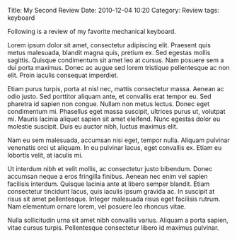 Title: My Second Review
Date: 2010-12-04 10:20
Category: Review
tags: keyboard

Following is a review of my favorite mechanical keyboard.

Lorem ipsum dolor sit amet, consectetur adipiscing elit. Praesent quis metus malesuada, blandit magna quis, pretium ex. Sed egestas mollis sagittis. Quisque condimentum sit amet leo at cursus. Nam posuere sem a dui porta maximus. Donec ac augue sed lorem tristique pellentesque ac non elit. Proin iaculis consequat imperdiet. 

Etiam purus turpis, porta at nisl nec, mattis consectetur massa. Aenean ac odio justo. Sed porttitor aliquam ante, et convallis erat tempor eu. Sed pharetra id sapien non congue. Nullam non metus lectus. Donec eget condimentum mi. Phasellus eget massa suscipit, ultrices purus ut, volutpat mi. Mauris lacinia aliquet sapien sit amet eleifend. Nunc egestas dolor eu molestie suscipit. Duis eu auctor nibh, luctus maximus elit.

Nam eu sem malesuada, accumsan nisi eget, tempor nulla. Aliquam pulvinar venenatis orci ut aliquam. In eu pulvinar lacus, eget convallis ex. Etiam eu lobortis velit, at iaculis mi.

Ut interdum nibh et velit mollis, ac consectetur justo bibendum. Donec accumsan neque a eros fringilla finibus. Aenean nec enim vel sapien facilisis interdum. Quisque lacinia ante at libero semper blandit. Etiam consectetur tincidunt lacus, quis iaculis ipsum gravida ac. In suscipit at risus sit amet pellentesque. Integer malesuada risus eget facilisis rutrum. Nam elementum ornare lorem, vel posuere leo rhoncus vitae.

Nulla sollicitudin urna sit amet nibh convallis varius. Aliquam a porta sapien, vitae cursus turpis. Pellentesque consectetur libero id maximus pulvinar.

